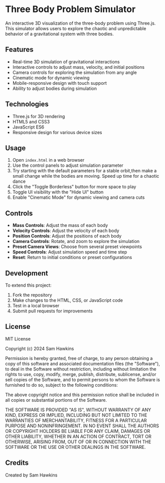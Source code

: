 # Three Body Problem Simulator

An interactive 3D visualization of the three-body problem using Three.js. This simulator allows users to explore the chaotic and unpredictable behavior of a gravitational system with three bodies.

## Features

- Real-time 3D simulation of gravitational interactions
- Interactive controls to adjust mass, velocity, and initial positions
- Camera controls for exploring the simulation from any angle
- Cinematic mode for dynamic viewing
- Mobile-responsive design with touch support
- Ability to adjust bodies during simulation

## Technologies

- Three.js for 3D rendering
- HTML5 and CSS3
- JavaScript ES6
- Responsive design for various device sizes

## Usage

1. Open `index.html` in a web browser
2. Use the control panels to adjust simulation parameter
3. Try starting with the default parameters for a stable orbit,then make a small change while the bodies are moving. Speed up time for a chaotic dance
4. Click the "Toggle Borderless" button for more space to play
4. Toggle UI visibility with the "Hide UI" button
5. Enable "Cinematic Mode" for dynamic viewing and camera cuts

## Controls

- **Mass Controls**: Adjust the mass of each body
- **Velocity Controls**: Adjust the velocity of each body
- **Position Controls**: Adjust the positions of each body
- **Camera Controls**: Rotate, and zoom to explore the simulation
- **Preset Camera Views**: Choose from several preset viewpoints
- **Speed Controls**: Adjust simulation speed and time step
- **Reset**: Return to initial conditions or preset configurations

## Development

To extend this project:

1. Fork the repository
2. Make changes to the HTML, CSS, or JavaScript code
3. Test in a local browser
4. Submit pull requests for improvements

## License

MIT License

Copyright (c) 2024 Sam Hawkins

Permission is hereby granted, free of charge, to any person obtaining a copy
of this software and associated documentation files (the "Software"), to deal
in the Software without restriction, including without limitation the rights
to use, copy, modify, merge, publish, distribute, sublicense, and/or sell
copies of the Software, and to permit persons to whom the Software is
furnished to do so, subject to the following conditions:

The above copyright notice and this permission notice shall be included in all
copies or substantial portions of the Software.

THE SOFTWARE IS PROVIDED "AS IS", WITHOUT WARRANTY OF ANY KIND, EXPRESS OR
IMPLIED, INCLUDING BUT NOT LIMITED TO THE WARRANTIES OF MERCHANTABILITY,
FITNESS FOR A PARTICULAR PURPOSE AND NONINFRINGEMENT. IN NO EVENT SHALL THE
AUTHORS OR COPYRIGHT HOLDERS BE LIABLE FOR ANY CLAIM, DAMAGES OR OTHER
LIABILITY, WHETHER IN AN ACTION OF CONTRACT, TORT OR OTHERWISE, ARISING FROM,
OUT OF OR IN CONNECTION WITH THE SOFTWARE OR THE USE OR OTHER DEALINGS IN THE
SOFTWARE.

## Credits

Created by Sam Hawkins